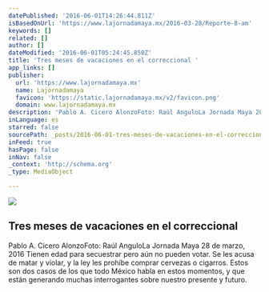 ```yaml
---
datePublished: '2016-06-01T14:26:44.811Z'
isBasedOnUrl: 'https://www.lajornadamaya.mx/2016-03-28/Reporte-8-am'
keywords: []
related: []
author: []
dateModified: '2016-06-01T05:24:45.850Z'
title: 'Tres meses de vacaciones en el correccional '
app_links: []
publisher:
  url: 'https://www.lajornadamaya.mx'
  name: Lajornadamaya
  favicon: 'https://static.lajornadamaya.mx/v2/favicon.png'
  domain: www.lajornadamaya.mx
description: 'Pablo A. Cicero AlonzoFoto: Raúl AnguloLa Jornada Maya 28 de marzo, 2016 Tienen edad para secuestrar pero aún no pueden votar. Se les acusa de matar y violar, y la ley les prohíbe comprar cervezas o cigarros. Estos son dos casos de los que todo México habla en estos momentos, y que están generando muchas interrogantes sobre nuestro presente y futuro.'
inLanguage: es
starred: false
sourcePath: _posts/2016-06-01-tres-meses-de-vacaciones-en-el-correccional.md
inFeed: true
hasPage: false
inNav: false
_context: 'http://schema.org'
_type: MediaObject

---
```

<article style=""><img src="https://s3-us-west-2.amazonaws.com/the-grid-img/p/1433fc084576745ba0608b4998bc81445a1e7287.jpg" /><h1>Tres meses de vacaciones en el correccional </h1><p>Pablo A. Cicero AlonzoFoto: Raúl AnguloLa Jornada Maya 28 de marzo, 2016 Tienen edad para secuestrar pero aún no pueden votar. Se les acusa de matar y violar, y la ley les prohíbe comprar cervezas o cigarros. Estos son dos casos de los que todo México habla en estos momentos, y que están generando muchas interrogantes sobre nuestro presente y futuro.</p></article>